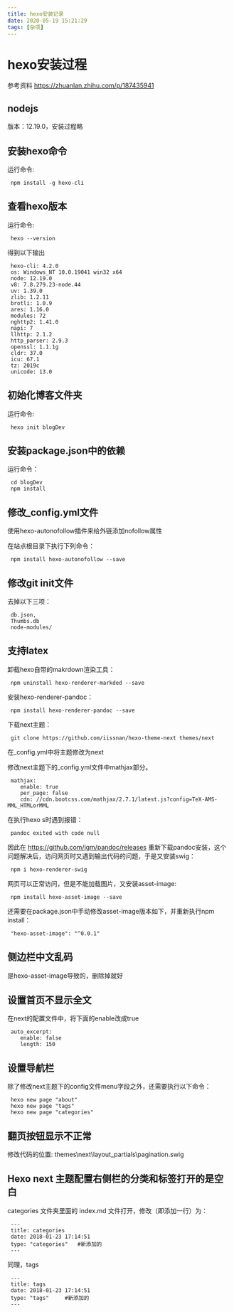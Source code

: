```yaml
---
title: hexo安装记录
date: 2020-05-19 15:21:29
tags: [杂项]
---
```


# hexo安装过程
参考资料 https://zhuanlan.zhihu.com/p/187435941
## nodejs
版本：12.19.0，安装过程略

## 安装hexo命令
运行命令:

	 npm install -g hexo-cli

## 查看hexo版本
运行命令:

	 hexo --version

得到以下输出

	 hexo-cli: 4.2.0
	 os: Windows_NT 10.0.19041 win32 x64
	 node: 12.19.0
	 v8: 7.8.279.23-node.44
	 uv: 1.39.0
	 zlib: 1.2.11
	 brotli: 1.0.9
	 ares: 1.16.0
	 modules: 72
	 nghttp2: 1.41.0
	 napi: 7
	 llhttp: 2.1.2
	 http_parser: 2.9.3
	 openssl: 1.1.1g
	 cldr: 37.0
	 icu: 67.1
	 tz: 2019c
	 unicode: 13.0

## 初始化博客文件夹
运行命令:

	 hexo init blogDev

## 安装package.json中的依赖

运行命令：

	 cd blogDev
	 npm install

## 修改_config.yml文件

使用hexo-autonofollow插件来给外链添加nofollow属性

在站点根目录下执行下列命令：

	 npm install hexo-autonofollow --save

## 修改git init文件
去掉以下三项：

	 db.json,
	 Thumbs.db
	 node-modules/

## 支持latex
卸载hexo自带的makrdown渲染工具：

	 npm uninstall hexo-renderer-markded --save

安装hexo-renderer-pandoc：

	 npm install hexo-renderer-pandoc --save

下载next主题：

	 git clone https://github.com/iissnan/hexo-theme-next themes/next

在_config.yml中将主题修改为next

修改next主题下的_config.yml文件中mathjax部分。

	 mathjax:
		enable: true
		per_page: false
		cdn: //cdn.bootcss.com/mathjax/2.7.1/latest.js?config=TeX-AMS-MML_HTMLorMML

在执行hexo s时遇到报错：

	 pandoc exited with code null

因此在 https://github.com/jgm/pandoc/releases 重新下载pandoc安装，这个问题解决后，访问网页时又遇到输出代码的问题，于是又安装swig：

	 npm i hexo-renderer-swig

网页可以正常访问，但是不能加载图片，又安装asset-image:

	 npm install hexo-asset-image --save

还需要在package.json中手动修改asset-image版本如下，并重新执行npm install：

	 "hexo-asset-image": "^0.0.1"


## 侧边栏中文乱码
是hexo-asset-image导致的，删除掉就好

## 设置首页不显示全文
在next的配置文件中，将下面的enable改成true

	 auto_excerpt:
		enable: false
		length: 150

## 设置导航栏
除了修改next主题下的config文件menu字段之外，还需要执行以下命令：

	 hexo new page "about"
	 hexo new page "tags"
	 hexo new page "categories"

## 翻页按钮显示不正常
修改代码的位置: themes\next\layout\_partials\pagination.swig


## Hexo next 主题配置右侧栏的分类和标签打开的是空白
categories 文件夹里面的 index.md 文件打开，修改（即添加一行）为：

	 ---
	 title: categories
	 date: 2018-01-23 17:14:51
	 type: "categories"   #新添加的
	 ---
同理，tags

	 ---
	 title: tags
	 date: 2018-01-23 17:14:51
	 type: "tags"     #新添加的
	 ---
